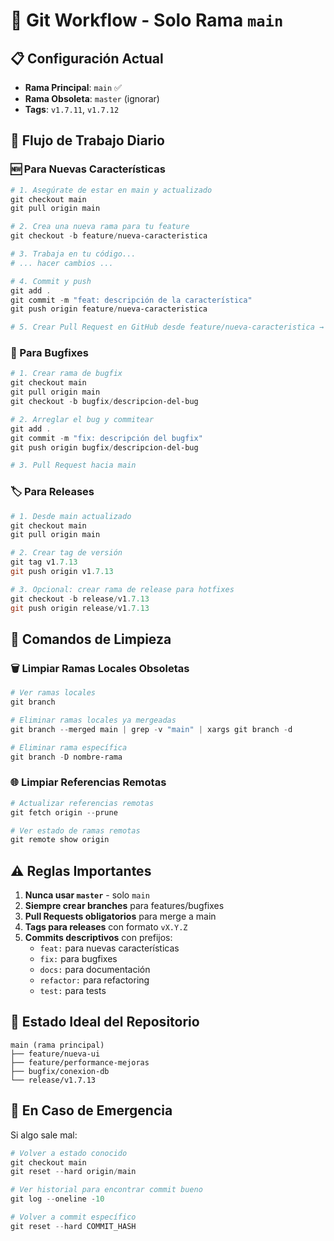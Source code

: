 # 🚀 Git Workflow - Solo Rama `main`

## 📋 Configuración Actual
- **Rama Principal**: `main` ✅
- **Rama Obsoleta**: `master` (ignorar)
- **Tags**: `v1.7.11`, `v1.7.12`

## 🔄 Flujo de Trabajo Diario

### 🆕 Para Nuevas Características
```powershell
# 1. Asegúrate de estar en main y actualizado
git checkout main
git pull origin main

# 2. Crea una nueva rama para tu feature
git checkout -b feature/nueva-caracteristica

# 3. Trabaja en tu código...
# ... hacer cambios ...

# 4. Commit y push
git add .
git commit -m "feat: descripción de la característica"
git push origin feature/nueva-caracteristica

# 5. Crear Pull Request en GitHub desde feature/nueva-caracteristica → main
```

### 🐛 Para Bugfixes
```powershell
# 1. Crear rama de bugfix
git checkout main
git pull origin main
git checkout -b bugfix/descripcion-del-bug

# 2. Arreglar el bug y commitear
git add .
git commit -m "fix: descripción del bugfix"
git push origin bugfix/descripcion-del-bug

# 3. Pull Request hacia main
```

### 🏷️ Para Releases
```powershell
# 1. Desde main actualizado
git checkout main
git pull origin main

# 2. Crear tag de versión
git tag v1.7.13
git push origin v1.7.13

# 3. Opcional: crear rama de release para hotfixes
git checkout -b release/v1.7.13
git push origin release/v1.7.13
```

## 🧹 Comandos de Limpieza

### 🗑️ Limpiar Ramas Locales Obsoletas
```powershell
# Ver ramas locales
git branch

# Eliminar ramas locales ya mergeadas
git branch --merged main | grep -v "main" | xargs git branch -d

# Eliminar rama específica
git branch -D nombre-rama
```

### 🌐 Limpiar Referencias Remotas
```powershell
# Actualizar referencias remotas
git fetch origin --prune

# Ver estado de ramas remotas
git remote show origin
```

## ⚠️ Reglas Importantes

1. **Nunca usar `master`** - solo `main`
2. **Siempre crear branches** para features/bugfixes
3. **Pull Requests obligatorios** para merge a main
4. **Tags para releases** con formato `vX.Y.Z`
5. **Commits descriptivos** con prefijos:
   - `feat:` para nuevas características
   - `fix:` para bugfixes
   - `docs:` para documentación
   - `refactor:` para refactoring
   - `test:` para tests

## 🎯 Estado Ideal del Repositorio

```
main (rama principal)
├── feature/nueva-ui
├── feature/performance-mejoras
├── bugfix/conexion-db
└── release/v1.7.13
```

## 🚨 En Caso de Emergencia

Si algo sale mal:
```powershell
# Volver a estado conocido
git checkout main
git reset --hard origin/main

# Ver historial para encontrar commit bueno
git log --oneline -10

# Volver a commit específico
git reset --hard COMMIT_HASH
```
